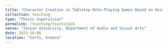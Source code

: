 ```yaml
---
title: "Character Creation in Tabletop Role-Playing Games Based on Historical Content: Design, Content Integration, and Implementation"
collection: teaching
type: "Thesis Supervision"
permalink: /teaching/teaching10
venue: "Ionian University, Department of Audio and Visual Arts"
date: 2023-10-06
location: "Corfu, Greece"
---
```

